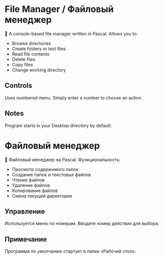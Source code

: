 # File Manager / Файловый менеджер

📁 A console-based file manager written in Pascal. Allows you to:
- Browse directories
- Create folders or text files
- Read file contents
- Delete files
- Copy files
- Change working directory

## Controls 
Uses numbered menu. Simply enter a number to choose an action.  

## Notes 
Program starts in your Desktop directory by default.  

# Файловый менеджер

📁 Файловый менеджер на Pascal. Функциональность:
- Просмотр содержимого папок
- Создание папок и текстовых файлов
- Чтение файлов
- Удаление файлов
- Копирование файлов
- Смена текущей директории

## Управление
Используется меню по номерам. Вводите номер действия для выбора.

## Примечание
Программа по умолчанию стартует в папке «Рабочий стол».
